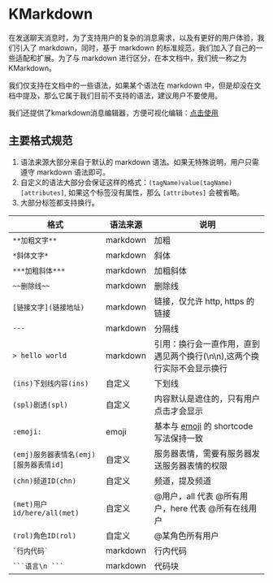 # KMarkdown

在发送聊天消息时，为了支持用户的复杂的消息需求，以及有更好的用户体验，我们引入了 markdown，同时，基于 markdown 的标准规范，我们加入了自己的一些适配和扩展。为了与 markdown 进行区分，在本文档中，我们统一称之为 KMarkdown。

我们仅支持在文档中的一些语法，如果某个语法在 markdown 中，但是却没在文档中提及，那么它属于我们目前不支持的语法，建议用户不要使用。

我们还提供了kmarkdown消息编辑器，方便可视化编辑：[点击使用](https://kaiheila.cn/tools/message-builder.html#/kmarkdown)

## 主要格式规范

1. 语法来源大部分来自于默认的 markdown 语法。如果无特殊说明，用户只需遵守 markdown 语法即可。
2. 自定义的语法大部分会保证这样的格式：`(tagName)value(tagName)[attributes]`, 如果这个标签没有属性，那么 `[attributes]` 会被省略。
3. 大部分标签都支持换行。

|格式|语法来源| 说明|
|--|--|--|
|`**加粗文字**`| markdown| 加粗|
|`*斜体文字*`|markdown|斜体|
|`***加粗斜体***`|markdown|加粗斜体|
|`~~删除线~~`|markdown|删除线|
|`[链接文字](链接地址)`|markdown|链接，仅允许 http, https 的链接|
|`---`|markdown|分隔线|
|`> hello world`|markdown|引用：换行会一直作用，直到遇见两个换行(\n\n),这两个换行实际不会显示换行|
|`(ins)下划线内容(ins)`|自定义|下划线|
|`(spl)剧透(spl)`|自定义|内容默认是遮住的，只有用户点击才会显示|
|`:emoji:`|emoji|基本与 [emoji](https://www.webfx.com/tools/emoji-cheat-sheet/) 的 shortcode 写法保持一致|
|`(emj)服务器表情名(emj)[服务器表情id]`|自定义| 服务器表情，需要有服务器发送服务器表情的权限|
|`(chn)频道ID(chn)`|自定义|频道，提及频道|
|`(met)用户id/here/all(met)`|自定义|@用户，all 代表 @所有用户，here 代表 @所有在线用户|
|`(rol)角色ID(rol)`|自定义|@某角色所有用户|
|``` `行内代码` ```|markdown|行内代码|
|` ```语言\n ``` `|markdown|代码块|

